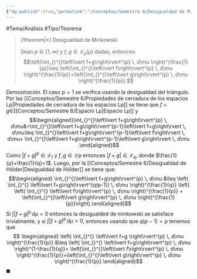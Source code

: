 ```yaml
---
{"dg-publish":true,"permalink":"/Conceptos/Semestre 6/Desigualdad de Minkowski/"}
---
```


#Tema/Análisis  #Tipo/Teorema 

> [!theorem|*] Desigualdad de Minkowski
> 
> Sean $p \in [1,\infty)$ y $f,g \in \mathcal{L}_{p}(\mu)$ dadas, entonces:
> $$\left(\int_{}^{}\left\lvert f+g\right\rvert^{p} \, d\mu \right)^{\frac{1}{p}}\leq \left(\int_{}^{}\left\lvert f\right\rvert^{p} \, d\mu \right)^{\frac{1}{p}}+\left(\int_{}^{}\left\lvert g\right\rvert^{p} \, d\mu \right)^{\frac{1}{p}}.$$
> 

*Demostración.* El caso $p=1$ se verifica usando la desigualdad del triángulo. Por las [[Conceptos/Semestre 6/Propiedades de cerradura de los espacios Lp\|Propiedades de cerradura de los espacios Lp]] se tiene que $f+g \in$[[Conceptos/Semestre 6/Espacio Lp\|Espacio Lp]] y 
$$\begin{aligned}\int_{}^{}\left\lvert f+g\right\rvert^{p} \, d\mu&=\int_{}^{}\left\lvert f+g\right\rvert^{p-1}\left\lvert f+g\right\rvert \, d\mu\leq \int_{}^{}\left\lvert f+g\right\rvert^{p-1}\left\lvert f\right\rvert \, d\mu+ \int_{}^{}\left\lvert f+g\right\rvert^{p-1}\left\lvert g\right\rvert \, d\mu .\end{aligned}$$
Como $\left\lvert f+g\right\rvert^{p} \in \mathcal{L}_{1}$ y $f,g \in \mathcal{L}{p}$ entonces $\left\lvert f+g\right\rvert \in \mathcal{L}_{q}$, donde $\frac{1}{p}+\frac{1}{q}=1$. Luego, por la [[Conceptos/Semestre 6/Desigualdad de Hölder\|Desigualdad de Hölder]] se tiene que:
$$\begin{aligned} \int_{}^{}\left\lvert f+g\right\rvert^{p} \, d\mu &\leq \left( \int_{}^{} \left\lvert f+g\right\rvert^{q(p-1)} \, d\mu \right)^{\frac{1}{q}}  \left( \left( \int_{}^{} \left\lvert f\right\rvert^{p} \, d\mu \right)^{\frac{1}{p}} + \left(\int_{}^{}\left\lvert g\right\rvert^{p} \, d\mu \right)^{\frac{1}{p}}\right).\end{aligned}$$
Si $\int_{}^{}\left\lvert f+g\right\rvert^{p} \, d\mu=0$ entonces la desigualded de minkowski  se satisface trivialmente, y si $\int_{}^{} \left\lvert f+g\right\rvert^{p} \, d\mu>0$, entonces usando que $q(p-1)=p$ tenemos que
$$ \begin{aligned} \left( \int_{}^{} \left\lvert f+g \right\rvert^{p} \, d\mu \right)^{\frac{1}{p}} &\leq \left( \int_{}^{} \left\lvert f+g\right\rvert^{p} \, d\mu \right)^{1-\frac{1}{q}}= \left(\int_{}^{}\left\lvert f\right\rvert^{p} \, d\mu \right)^{\frac{1}{p}}+\left(\int_{}^{}\left\lvert g\right\rvert^{p} \, d\mu \right)^{\frac{1}{p}}.\end{aligned}$$
$\blacksquare$